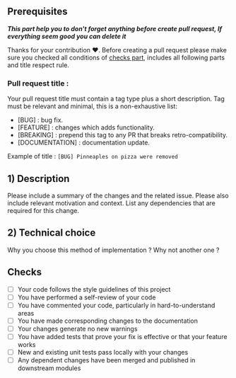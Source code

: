 ## Prerequisites

***This part help you to don't forget anything before create pull request, If everything seem good you can delete it***

Thanks for your contribution :heart:. Before creating a pull request please make sure you checked all conditions
of [checks part](#Checks), includes all following parts and title respect rule.

### Pull request title :

Your pull request title must contain a tag type plus a short description. Tag must be relevant and minimal, this is a
non-exhaustive list:

- [BUG] : bug fix.
- [FEATURE] : changes which adds functionality.
- [BREAKING] : prepend this tag to any PR that breaks retro-compatibility.
- [DOCUMENTATION] : documentation update.

Example of title : `[BUG] Pinneaples on pizza were removed`

## 1) Description

Please include a summary of the changes and the related issue. Please also include relevant motivation and context. List
any dependencies that are required for this change.

## 2) Technical choice

Why you choose this method of implementation ? Why not another one ? 

## Checks

- [ ] Your code follows the style guidelines of this project
- [ ] You have performed a self-review of your code
- [ ] You have commented your code, particularly in hard-to-understand areas
- [ ] You have made corresponding changes to the documentation
- [ ] Your changes generate no new warnings
- [ ] You have added tests that prove your fix is effective or that your feature works
- [ ] New and existing unit tests pass locally with your changes
- [ ] Any dependent changes have been merged and published in downstream modules